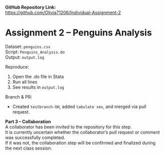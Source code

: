**GitHub Repository Link:**  
https://github.com/Olivia71206/Individual-Assignment-2  

# Assignment 2 – Penguins Analysis

Dataset: `penguins.csv`  
Script: `Penguins_Analysis.do`  
Output: `output.log`

Reproduce:
1) Open the .do file in Stata
2) Run all lines
3) See results in `output.log`

Branch & PR:
- Created `testbranch-OH`, added `tabulate sex`, and merged via pull request.

**Part 3 – Collaboration**  
A collaborator has been invited to the repository for this step.  
It is currently uncertain whether the collaborator’s pull request or comment was successfully completed.  
If it was not, the collaboration step will be confirmed and finalized during the next class session.

